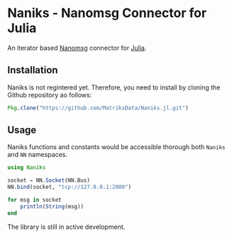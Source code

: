 
# Naniks - Nanomsg Connector for Julia

An iterator based [Nanomsg](http://nanomsg.org/) connector for [Julia](http://julialang.org).

## Installation

Naniks is not regintered yet.  Therefore, you need to install by cloning the Github repository ao follows:

```julia
Pkg.clone("https://github.com/MatriksData/Naniks.jl.git")
```

## Usage

Naniks functions and constants would be accessible thorough both `Naniks` and `NN` namespaces.

```julia
using Naniks

socket = NN.Socket(NN.Bus)
NN.bind(socket, "tcp://127.0.0.1:2000")

for msg in socket
    println(String(msg))
end
```

The library is still in active development.
